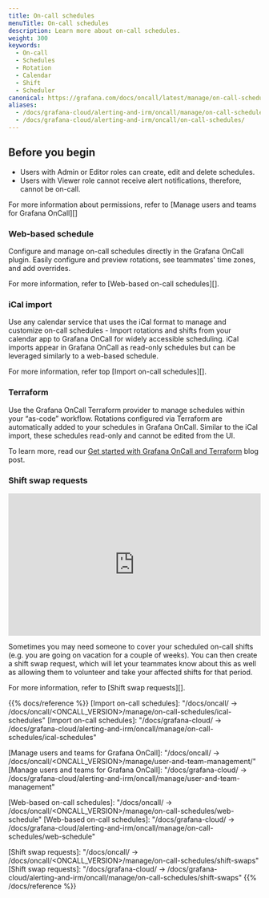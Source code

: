 ```yaml
---
title: On-call schedules
menuTitle: On-call schedules
description: Learn more about on-call schedules.
weight: 300
keywords:
  - On-call
  - Schedules
  - Rotation
  - Calendar
  - Shift
  - Scheduler
canonical: https://grafana.com/docs/oncall/latest/manage/on-call-schedules/
aliases:
  - /docs/grafana-cloud/alerting-and-irm/oncall/manage/on-call-schedules/
  - /docs/grafana-cloud/alerting-and-irm/oncall/on-call-schedules/
---
```


## Before you begin

- Users with Admin or Editor roles can create, edit and delete schedules.
- Users with Viewer role cannot receive alert notifications, therefore, cannot be on-call.

For more information about permissions, refer to [Manage users and teams for Grafana OnCall][]

### Web-based schedule

Configure and manage on-call schedules directly in the Grafana OnCall plugin. Easily configure and preview rotations,
see teammates' time zones, and add overrides.

For more information, refer to [Web-based on-call schedules][].

### iCal import

Use any calendar service that uses the iCal format to manage and customize on-call schedules - Import rotations and
shifts from your calendar app to Grafana OnCall for widely accessible scheduling. iCal imports appear in Grafana
OnCall as read-only schedules but can be leveraged similarly to a web-based schedule.

For more information, refer top [Import on-call schedules][].

### Terraform

Use the Grafana OnCall Terraform provider to manage schedules within your “as-code” workflow. Rotations configured
via Terraform are automatically added to your schedules in Grafana OnCall. Similar to the iCal import, these schedules
read-only and cannot be edited from the UI.

To learn more, read our [Get started with Grafana OnCall and Terraform](https://grafana.com/blog/2022/08/29/get-started-with-grafana-oncall-and-terraform/)
blog post.

### Shift swap requests

<div style="position: relative; padding-bottom: 56.25%; height: 0;">
  <iframe
    src="https://www.loom.com/embed/1638acd3033e48d5ace554e927a016a3?sid=ed08af31-5176-4c69-b91b-f76f4785eb0e"
    frameborder="0"
    webkitallowfullscreen
    mozallowfullscreen
    allowfullscreen
    style="position: absolute; top: 0; left: 0; width: 100%; height: 100%;"
  /></iframe>
</div>

Sometimes you may need someone to cover your scheduled on-call shifts (e.g. you are going on vacation
for a couple of weeks). You can then create a shift swap request, which will let your teammates
know about this as well as allowing them to volunteer and take your affected shifts for that period.

For more information, refer to [Shift swap requests][].

{{% docs/reference %}}
[Import on-call schedules]: "/docs/oncall/ -> /docs/oncall/<ONCALL_VERSION>/manage/on-call-schedules/ical-schedules"
[Import on-call schedules]: "/docs/grafana-cloud/ -> /docs/grafana-cloud/alerting-and-irm/oncall/manage/on-call-schedules/ical-schedules"

[Manage users and teams for Grafana OnCall]: "/docs/oncall/ -> /docs/oncall/<ONCALL_VERSION>/manage/user-and-team-management/"
[Manage users and teams for Grafana OnCall]: "/docs/grafana-cloud/ -> /docs/grafana-cloud/alerting-and-irm/oncall/manage/user-and-team-management"

[Web-based on-call schedules]: "/docs/oncall/ -> /docs/oncall/<ONCALL_VERSION>/manage/on-call-schedules/web-schedule"
[Web-based on-call schedules]: "/docs/grafana-cloud/ -> /docs/grafana-cloud/alerting-and-irm/oncall/manage/on-call-schedules/web-schedule"

[Shift swap requests]: "/docs/oncall/ -> /docs/oncall/<ONCALL_VERSION>/manage/on-call-schedules/shift-swaps"
[Shift swap requests]: "/docs/grafana-cloud/ -> /docs/grafana-cloud/alerting-and-irm/oncall/manage/on-call-schedules/shift-swaps"
{{% /docs/reference %}}
